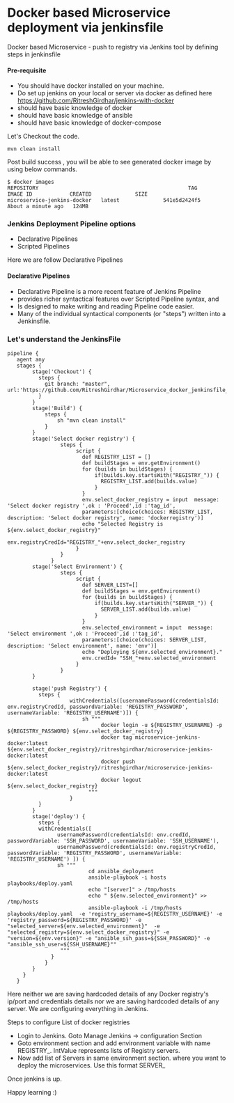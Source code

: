 
# Docker based Microservice deployment via jenkinsfile
Docker based Microservice - push to registry via Jenkins tool by defining steps in jenkinsfile

#### Pre-requisite 
* You should have docker installed on your machine.
* Do set up jenkins on your local or server via docker as defined here https://github.com/RitreshGirdhar/jenkins-with-docker 
* should have basic knowledge of docker
* should have basic knowledge of ansible
* should have basic knowledge of docker-compose


Let's Checkout the code.
```$xslt
mvn clean install 
```

Post build success , you will be able to see generated docker image by using below commands.
```$xslt
$ docker images
REPOSITORY                                                TAG                 IMAGE ID            CREATED              SIZE
microservice-jenkins-docker   latest              541e5d2424f5        About a minute ago   124MB
```

### Jenkins Deployment Pipeline options
* Declarative Pipelines
* Scripted Pipelines

Here we are follow Declarative Pipelines

#### Declarative Pipelines
* Declarative Pipeline is a more recent feature of Jenkins Pipeline
* provides richer syntactical features over Scripted Pipeline syntax, and
* Is designed to make writing and reading Pipeline code easier.
* Many of the individual syntactical components (or "steps") written into a Jenkinsfile.

### Let's understand the JenkinsFile 

```$xslt
pipeline {
   agent any
   stages {
        stage('Checkout') {
          steps {
            git branch: "master", url:'https://github.com/RitreshGirdhar/Microservice_docker_jenkinsfile_deployment.git'
          }
        }
        stage('Build') {
            steps {
                sh "mvn clean install"
            }
        }
        stage('Select docker registry') {
                 steps {
                      script {
                        def REGISTRY_LIST = []
                        def buildStages = env.getEnvironment()
                        for (builds in buildStages) {
                            if(builds.key.startsWith("REGISTRY_")) {
                              REGISTRY_LIST.add(builds.value)
                            }
                        }
                        env.select_docker_registry = input  message: 'Select docker registry ',ok : 'Proceed',id :'tag_id',
                        parameters:[choice(choices: REGISTRY_LIST, description: 'Select docker registry', name: 'dockerregistry')]
                        echo "Selected Registry is ${env.select_docker_registry}"
                        env.registryCredId="REGISTRY_"+env.select_docker_registry
                      }
                 }
              }
        stage('Select Environment') {
                 steps {
                      script {
                        def SERVER_LIST=[]
                        def buildStages = env.getEnvironment()
                        for (builds in buildStages) {
                            if(builds.key.startsWith("SERVER_")) {
                              SERVER_LIST.add(builds.value)
                            }
                        }
                        env.selected_environment = input  message: 'Select environment ',ok : 'Proceed',id :'tag_id',
                        parameters:[choice(choices: SERVER_LIST, description: 'Select environment', name: 'env')]
                        echo "Deploying ${env.selected_environment}."
                        env.credId= "SSH_"+env.selected_environment
                      }
                 }
        }

        stage('push Registry') {
          steps {
                    withCredentials([usernamePassword(credentialsId: env.registryCredId, passwordVariable: 'REGISTRY_PASSWORD', usernameVariable: 'REGISTRY_USERNAME')]) {
                        sh """
                              docker login -u ${REGISTRY_USERNAME} -p ${REGISTRY_PASSWORD} ${env.select_docker_registry}
                              docker tag microservice-jenkins-docker:latest ${env.select_docker_registry}/ritreshgirdhar/microservice-jenkins-docker:latest
                              docker push ${env.select_docker_registry}/ritreshgirdhar/microservice-jenkins-docker:latest
                              docker logout ${env.select_docker_registry}
                          """
                    }
          }
        }
        stage('deploy') {
          steps {
          withCredentials([
                usernamePassword(credentialsId: env.credId, passwordVariable: 'SSH_PASSWORD', usernameVariable: 'SSH_USERNAME'),
                usernamePassword(credentialsId: env.registryCredId, passwordVariable: 'REGISTRY_PASSWORD', usernameVariable: 'REGISTRY_USERNAME') ]) {
                sh """
                          cd ansible_deployment
                          ansible-playbook -i hosts playbooks/deploy.yaml
                          echo "[server]" > /tmp/hosts
                          echo " ${env.selected_environment}" >> /tmp/hosts
                          ansible-playbook -i /tmp/hosts playbooks/deploy.yaml  -e 'registry_username=${REGISTRY_USERNAME}' -e 'registry_password=${REGISTRY_PASSWORD}' -e "selected_server=${env.selected_environment}"  -e "selected_registry=${env.select_docker_registry}" -e "version=${env.version}" -e "ansible_ssh_pass=${SSH_PASSWORD}" -e "ansible_ssh_user=${SSH_USERNAME}""
                 """
              }
            }
        }
     }
   }
```

Here neither we are saving hardcoded details of any Docker registry's ip/port and credentials details nor we are saving hardcoded details of any server. We are configuring everything in Jenkins.

Steps to configure List of docker registries
* Login to Jenkins. Goto Manage Jenkins -> configuration Section
* Goto environment section and add environment variable with name REGISTRY_<IntValue>. IntValue represents lists of Registry servers.
* Now add list of Servers in same environment section. where you want to deploy the microservices. Use this format SERVER_<IntValue>

Once jenkins is up.

Happy learning :) 
